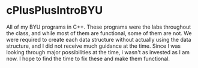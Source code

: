 # cPlusPlusIntroBYU
All of my BYU programs in C++.  These programs were the labs throughout the class, and while most of them are functional, some of them are not. 
We were required to create each data structure without actually using the data structure, and I did not receive much guidance at the time.
Since I was looking through major possibilities at the time, i wasn't as invested as I am now. I hope to find the time to fix these and make them 
functional.
